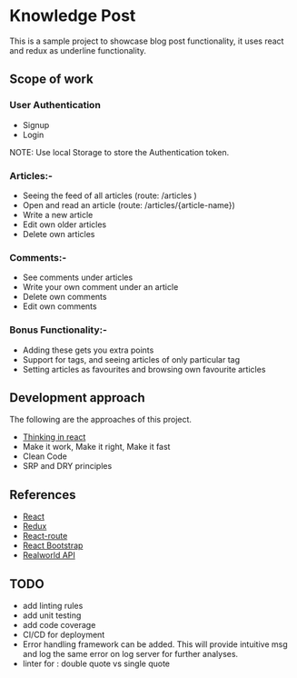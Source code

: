 # Knowledge Post
This is a sample project to showcase blog post functionality, it uses react and redux as underline functionality.

## Scope of work

### User Authentication
* Signup
* Login

NOTE: Use local Storage to store the Authentication token. 

### Articles:-
* Seeing the feed of all articles (route: /articles )
* Open and read an article (route: /articles/{article-name})
* Write a new article
* Edit own older articles
* Delete own articles

### Comments:-
* See comments under articles
* Write your own comment under an article
* Delete own comments
* Edit own comments

### Bonus Functionality:-
* Adding these gets you extra points
* Support for tags, and seeing articles of only particular tag
* Setting articles as favourites and browsing own favourite articles


## Development approach
The following are the approaches of this project.

* [Thinking in react](https://reactjs.org/docs/thinking-in-react.html)
* Make it work, Make it right, Make it fast
* Clean Code
* SRP and DRY principles

## References
* [React](https://reactjs.org/)
* [Redux](https://redux.js.org/)
* [React-route](https://reactrouter.com/web/guides/quick-start)
* [React Bootstrap](https://react-bootstrap.github.io/)
* [Realworld API](https://github.com/gothinkster/realworld/tree/master/api)


## TODO
* add linting rules
* add unit testing
* add code coverage
* CI/CD for deployment
* Error handling framework can be added. This will provide intuitive msg and log the same error on log server for further analyses.
* linter for : double quote vs single quote
